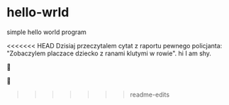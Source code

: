 # hello-wrld
simple hello world program

<<<<<<< HEAD
Dzisiaj przeczytalem cytat z raportu pewnego policjanta:
"Zobaczylem placzace dziecko z ranami klutymi w rowie".
hi
I am shy.

:pizza:

:penguin:
>>>>>>> readme-edits
